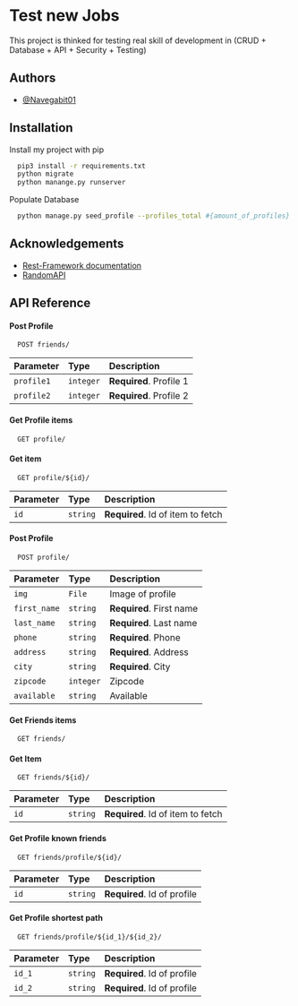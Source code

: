 
# Test new Jobs

This project is thinked for testing real skill of development in (CRUD + Database + API + Security + Testing)


## Authors

- [@Navegabit01](https://github.com/Navegabit01)


## Installation

Install my project with pip

```bash
  pip3 install -r requirements.txt
  python migrate
  python manange.py runserver
```

Populate Database 
```bash
  python manage.py seed_profile --profiles_total #{amount_of_profiles} >= 2
```    
## Acknowledgements

 - [Rest-Framework documentation](https://www.django-rest-framework.org/)
 - [RandomAPI](https://randomapi.com/documentation)
## API Reference


#### Post Profile

```http
  POST friends/
```

| Parameter | Type     | Description                       |
| :-------- | :------- | :-------------------------------- |
| `profile1`             | `integer`  | **Required**. Profile 1   |
| `profile2`             | `integer`  | **Required**. Profile 2   |

#### Get Profile items

```http
  GET profile/
```

#### Get item

```http
  GET profile/${id}/
```

| Parameter | Type     | Description                       |
| :-------- | :------- | :-------------------------------- |
| `id`      | `string` | **Required**. Id of item to fetch |

#### Post Profile

```http
  POST profile/
```

| Parameter | Type     | Description                       |
| :-------- | :------- | :-------------------------------- |
| `img`             | `File`    | Image of profile           |
| `first_name`      | `string`  | **Required**. First name   |
| `last_name`       | `string`  | **Required**. Last name    |
| `phone`           | `string`  | **Required**. Phone        |
| `address`         | `string`  | **Required**. Address      |
| `city`            | `string`  | **Required**. City         |
| `zipcode`         | `integer` | Zipcode                    |
| `available`       | `string`  | Available                  |

#### Get Friends items

```http
  GET friends/
```

#### Get Item

```http
  GET friends/${id}/
```

| Parameter | Type     | Description                       |
| :-------- | :------- | :-------------------------------- |
| `id`      | `string` | **Required**. Id of item to fetch |

#### Get Profile known friends

```http
  GET friends/profile/${id}/
```

| Parameter | Type     | Description                       |
| :-------- | :------- | :-------------------------------- |
| `id`      | `string` | **Required**. Id of profile |

#### Get Profile shortest path

```http
  GET friends/profile/${id_1}/${id_2}/
```

| Parameter | Type     | Description                       |
| :-------- | :------- | :-------------------------------- |
| `id_1`      | `string` | **Required**. Id of profile |
| `id_2`      | `string` | **Required**. Id of profile |